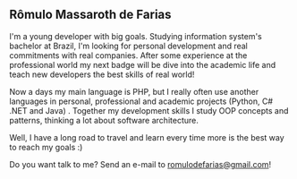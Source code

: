 ## Rômulo Massaroth de Farias

I'm a young developer with big goals. Studying information system's bachelor at Brazil, I'm looking for personal development and real commitments with real companies. After some experience at the professional world my next badge will be dive into the academic life and teach new developers the best skills of real world!

Now a days my main language is PHP, but I really often use another languages in personal, professional and academic projects (Python, C# .NET and Java) . Together my development skills I study OOP concepts and patterns, thinking a lot about software architecture.

Well, I have a long road to travel and learn every time more is the best way to reach my goals :)

Do you want talk to me? Send an e-mail to romulodefarias@gmail.com!
